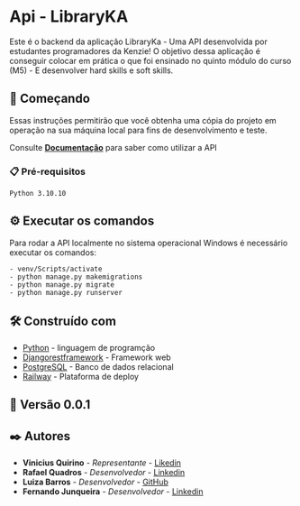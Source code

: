 # Api - LibraryKA

Este é o backend da aplicação LibraryKa - Uma API desenvolvida por estudantes programadores da Kenzie! O objetivo dessa aplicação é conseguir colocar em prática o que foi ensinado no quinto módulo do curso (M5) - E desenvolver hard skills e soft skills.

## 🚀 Começando

Essas instruções permitirão que você obtenha uma cópia do projeto em operação na sua máquina local para fins de desenvolvimento e teste.

Consulte **[Documentaçâo](https://library-g42-production.up.railway.app/api/docs/redoc/)** para saber como utilizar a API

### 📋 Pré-requisitos

```
Python 3.10.10
```

## ⚙️ Executar os comandos

Para rodar a API localmente no sistema operacional Windows é necessário executar os comandos:

```
- venv/Scripts/activate
- python manage.py makemigrations
- python manage.py migrate
- python manage.py runserver
```

## 🛠️ Construído com

-   [Python]() - linguagem de programção
-   [Djangorestframework]() - Framework web
-   [PostgreSQL]() - Banco de dados relacional
-   [Railway]() - Plataforma de deploy

## 📌 Versão 0.0.1

## ✒️ Autores

-   **Vinicius Quirino** - _Representante_ - [Likedin](https://www.linkedin.com/in/viniciusquirino/)
-   **Rafael Quadros** - _Desenvolvedor_ - [Linkedin](https://www.linkedin.com/in/rafaeldequadros/)
-   **Luiza Barros** - _Desenvolvedor_ - [GitHub](https://www.linkedin.com/in/luiza-barros-thecoderana/)
-   **Fernando Junqueira** - _Desenvolvedor_ - [Linkedin](linkedin.com/in/fernandojunqueira/)
